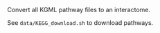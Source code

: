 Convert all KGML pathway files to an interactome. 

See `data/KEGG_download.sh` to download pathways. 